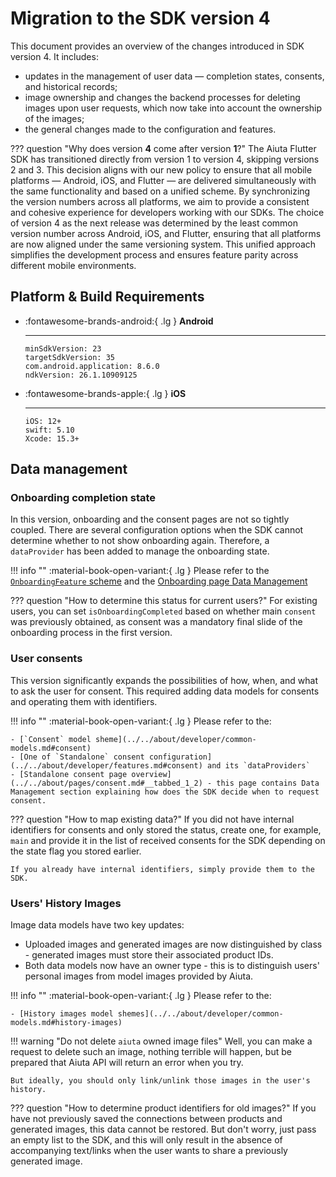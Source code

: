# Migration to the SDK version 4

This document provides an overview of the changes introduced in SDK version 4. It includes:

- updates in the management of user data — completion states, consents, and historical records;
- image ownership and changes the backend processes for deleting images upon user requests, which now take into account the ownership of the images;
- the general changes made to the configuration and features.

??? question "Why does version __4__ come after version __1__?"
    The Aiuta Flutter SDK has transitioned directly from version 1 to version 4, skipping versions 2 and 3. This decision aligns with our new policy to ensure that all mobile platforms — Android, iOS, and Flutter — are delivered simultaneously with the same functionality and based on a unified scheme. By synchronizing the version numbers across all platforms, we aim to provide a consistent and cohesive experience for developers working with our SDKs. The choice of version 4 as the next release was determined by the least common version number across Android, iOS, and Flutter, ensuring that all platforms are now aligned under the same versioning system. This unified approach simplifies the development process and ensures feature parity across different mobile environments.

## Platform & Build Requirements

<div class="grid cards" markdown>

-   :fontawesome-brands-android:{ .lg } __Android__

    ---

    ```
    minSdkVersion: 23
    targetSdkVersion: 35
    com.android.application: 8.6.0
    ndkVersion: 26.1.10909125
    ```

-   :fontawesome-brands-apple:{ .lg } __iOS__

    ---

    ```
    iOS: 12+
    swift: 5.10
    Xcode: 15.3+
    ```

</div>

## Data management

### Onboarding completion state

In this version, onboarding and the consent pages are not so tightly coupled. There are several configuration options when the SDK cannot determine whether to not show onboarding again. Therefore, a `dataProvider` has been added to manage the onboarding state.

!!! info ""
    :material-book-open-variant:{ .lg } Please refer to the [`OnboardingFeature` scheme](../../about/developer/features.md#onboarding) and the [Onboarding page Data Management](../../about/pages/onboarding.md#data-management)

??? question "How to determine this status for current users?"
    For existing users, you can set `isOnboardingCompleted` based on whether main `consent` was previously obtained, as consent was a mandatory final slide of the onboarding process in the first version.

### User consents

This version significantly expands the possibilities of how, when, and what to ask the user for consent. This required adding data models for consents and operating them with identifiers.

!!! info ""
    :material-book-open-variant:{ .lg } Please refer to the:

    - [`Consent` model sheme](../../about/developer/common-models.md#consent)
    - [One of `Standalone` consent configuration](../../about/developer/features.md#consent) and its `dataProviders`
    - [Standalone consent page overview](../../about/pages/consent.md#__tabbed_1_2) - this page contains Data Management section explaining how does the SDK decide when to request consent.

??? question "How to map existing data?"
    If you did not have internal identifiers for consents and only stored the status, create one, for example, `main` and provide it in the list of received consents for the SDK depending on the state flag you stored earlier.
    
    If you already have internal identifiers, simply provide them to the SDK.

### Users' History Images

Image data models have two key updates:

- Uploaded images and generated images are now distinguished by class - generated images must store their associated product IDs.
- Both data models now have an owner type - this is to distinguish users' personal images from model images provided by Aiuta.


!!! info ""
    :material-book-open-variant:{ .lg } Please refer to the:

    - [History images model shemes](../../about/developer/common-models.md#history-images)

!!! warning "Do not delete `aiuta` owned image files"
    Well, you can make a request to delete such an image, nothing terrible will happen, but be prepared that Aiuta API will return an error when you try.

    But ideally, you should only link/unlink those images in the user's history.

??? question "How to determine product identifiers for old images?"
    If you have not previously saved the connections between products and generated images, this data cannot be restored. But don't worry, just pass an empty list to the SDK, and this will only result in the absence of accompanying text/links when the user wants to share a previously generated image.

